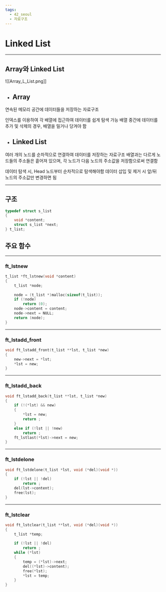 ```yaml
---
tags:
  - 42_seoul
  - 자료구조
---
```

# Linked List
---
## Array와 Linked List

![[Array_L_List.png]]
- ## Array

연속된 메모리 공간에 데이터들을 저장하는 자료구조

인덱스를 이용하여 각 배열에 접근하여 데이터를 쉽게 탐색 가능
배열 중간에 데이터를 추가 및 삭제의 경우, 배열을 밀거나 당겨야 함 
<br>
- ## Linked List

여러 개의 노드를 순차적으로 연결하여 데이터를 저장하는 자료구조
배열과는 다르게 노드들의 주소들은 흩어져 있으며, 각 노드가 다음 노드의 주소값을 저장함으로써 연결함

데이터 탐색 시, Head 노드부터 순차적으로 탐색해야함
데이터 삽입 및 제거 시 앞/뒤 노드의 주소값만 변경하면 됨

---
## 구조

```c
typedef struct s_list
{
	void *content;
	struct s_list *next;
} t_list;
```

## 주요 함수
---
### ft_lstnew

```c
t_list *ft_lstnew(void *content)
{
	t_list *node;
	
	node = (t_list *)malloc(sizeof(t_list));
	if (!node)
		return (0);
	node->content = content;
	node->next = NULL;
	return (node);
}
```

---
### ft_lstadd_front

```c
void ft_lstadd_front(t_list **lst, t_list *new)
{
	new->next = *lst;
	*lst = new;
}
```

---
### ft_lstadd_back

```c
void ft_lstadd_back(t_list **lst, t_list *new)
{
	if (!(*lst) && new)
	{
		*lst = new;
		return ;
	}
	else if (!lst || !new)
		return ;
	ft_lstlast(*lst)->next = new;
}
```

---
### ft_lstdelone

```c
void ft_lstdelone(t_list *lst, void (*del)(void *))
{
	if (!lst || !del)
		return ;
	del(lst->content);
	free(lst);
}
```

---
### ft_lstclear

```c
void ft_lstclear(t_list **lst, void (*del)(void *))
{
	t_list *temp;
	  
	if (!lst || !del)
		return ;
	while (*lst)
	{
		temp = (*lst)->next;
		del((*lst)->content);
		free(*lst);
		*lst = temp;
	}
}
```